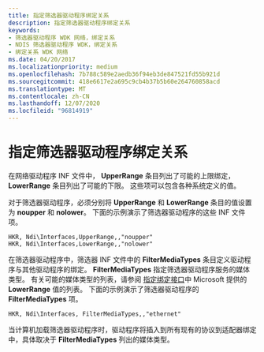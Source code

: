 ```yaml
---
title: 指定筛选器驱动程序绑定关系
description: 指定筛选器驱动程序绑定关系
keywords:
- 筛选器驱动程序 WDK 网络，绑定关系
- NDIS 筛选器驱动程序 WDK，绑定关系
- 绑定关系 WDK 网络
ms.date: 04/20/2017
ms.localizationpriority: medium
ms.openlocfilehash: 7b788c589e2aedb36f94eb3de847521fd55b921d
ms.sourcegitcommit: 418e6617e2a695c9cb4b37b5b60e264760858acd
ms.translationtype: MT
ms.contentlocale: zh-CN
ms.lasthandoff: 12/07/2020
ms.locfileid: "96814919"
---
```

# <a name="specifying-filter-driver-binding-relationships"></a>指定筛选器驱动程序绑定关系





在网络驱动程序 INF 文件中， **UpperRange** 条目列出了可能的上限绑定， **LowerRange** 条目列出了可能的下限。 这些项可以包含各种系统定义的值。

对于筛选器驱动程序，必须分别将 **UpperRange** 和 **LowerRange** 条目的值设置为 **noupper** 和 **nolower**。 下面的示例演示了筛选器驱动程序的这些 INF 文件项。

```INF
HKR, Ndi\Interfaces,UpperRange,,"noupper"
HKR, Ndi\Interfaces,LowerRange,,"nolower"
```

在筛选器驱动程序中，筛选器 INF 文件中的 **FilterMediaTypes** 条目定义驱动程序与其他驱动程序的绑定。 **FilterMediaTypes** 指定筛选器驱动程序服务的媒体类型。 有关可能的媒体类型的列表，请参阅 [指定绑定接口](specifying-binding-interfaces.md)中 Microsoft 提供的 **LowerRange** 值的列表。 下面的示例演示了筛选器驱动程序的 **FilterMediaTypes** 项。

```INF
HKR, Ndi\Interfaces, FilterMediaTypes,,"ethernet"
```

当计算机加载筛选器驱动程序时，驱动程序将插入到所有现有的协议到适配器绑定中，具体取决于 **FilterMediaTypes** 列出的媒体类型。

 

 





